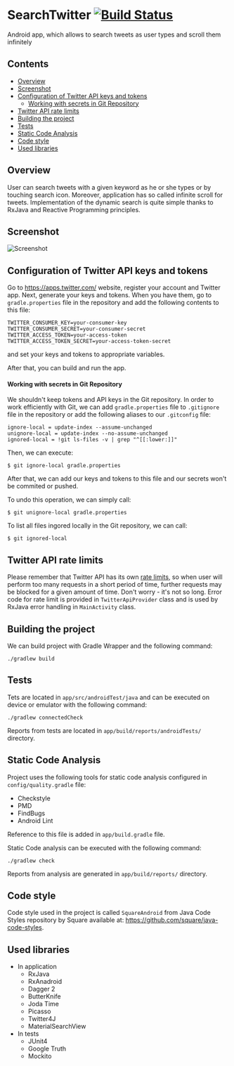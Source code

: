 SearchTwitter [![Build Status](https://travis-ci.org/pwittchen/SearchTwitter.svg)](https://travis-ci.org/pwittchen/SearchTwitter)
=============
Android app, which allows to search tweets as user types and scroll them infinitely

Contents
--------

- [Overview](#overview)
- [Screenshot](#screenshot)
- [Configuration of Twitter API keys and tokens](#configuration-of-twitter-api-keys-and-tokens)
  - [Working with secrets in Git Repository](#working-with-secrets-in-git-repository)
- [Twitter API rate limits](#twitter-api-rate-limits)
- [Building the project](#building-the-project)
- [Tests](#tests)
- [Static Code Analysis](#static-code-analysis)
- [Code style](#code-style)
- [Used libraries](#used-libraries)

Overview
--------

User can search tweets with a given keyword as he or she types or by touching search icon. Moreover, application has so called infinite scroll for tweets. Implementation of the dynamic search is quite simple thanks to RxJava and Reactive Programming principles.

Screenshot
----------

![Screenshot](https://raw.githubusercontent.com/pwittchen/SearchTwitter/master/images/screenshot.png)

Configuration of Twitter API keys and tokens
--------------------------------------------

Go to https://apps.twitter.com/ website, register your account and Twitter app. Next, generate your keys and tokens.
When you have them, go to `gradle.properties` file in the repository
and add the following contents to this file:

```
TWITTER_CONSUMER_KEY=your-consumer-key
TWITTER_CONSUMER_SECRET=your-consumer-secret
TWITTER_ACCESS_TOKEN=your-access-token
TWITTER_ACCESS_TOKEN_SECRET=your-access-token-secret
```

and set your keys and tokens to appropriate variables.

After that, you can build and run the app.

#### Working with secrets in Git Repository

We shouldn't keep tokens and API keys in the Git repository. In order to work efficiently with Git, we can add `gradle.properties` file to `.gitignore` file in the repository or add the following aliases to our `.gitconfig` file:

```
ignore-local = update-index --assume-unchanged
unignore-local = update-index --no-assume-unchanged
ignored-local = !git ls-files -v | grep "^[[:lower:]]"
```

Then, we can execute:
```
$ git ignore-local gradle.properties
```
After that, we can add our keys and tokens to this file and our secrets won't be commited or pushed.

To undo this operation, we can simply call:
```
$ git unignore-local gradle.properties
```
To list all files ingored locally in the Git repository, we can call:
```
$ git ignored-local
```

Twitter API rate limits
-----------------------

Please remember that Twitter API has its own [rate limits](https://dev.twitter.com/rest/public/rate-limiting), so when user will perform too many requests in a short period of time, further requests may be blocked for a given amount of time. Don't worry - it's not so long. Error code for rate limit is provided in `TwitterApiProvider` class and is used by RxJava error handling in `MainActivity` class.

Building the project
--------------------

We can build project with Gradle Wrapper and the following command:

```
./gradlew build
```

Tests
-----

Tets are located in `app/src/androidTest/java` and can be executed on device or emulator with the following command:

```
./gradlew connectedCheck
```

Reports from tests are located in `app/build/reports/androidTests/` directory.

Static Code Analysis
--------------------

Project uses the following tools for static code analysis configured in `config/quality.gradle`
file:
- Checkstyle
- PMD
- FindBugs
- Android Lint

Reference to this file is added in `app/build.gradle` file.

Static Code analysis can be executed with the following command:

```
./gradlew check
```

Reports from analysis are generated in `app/build/reports/` directory.

Code style
----------

Code style used in the project is called `SquareAndroid` from Java Code Styles repository by Square available at: https://github.com/square/java-code-styles.

Used libraries
--------------
- In application
  - RxJava
  - RxAnadroid
  - Dagger 2
  - ButterKnife
  - Joda Time
  - Picasso
  - Twitter4J
  - MaterialSearchView
- In tests
  - JUnit4
  - Google Truth
  - Mockito
